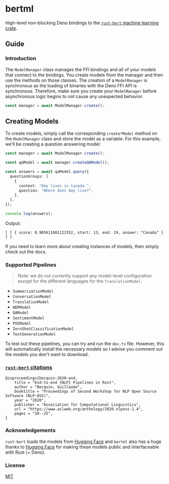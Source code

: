 # bertml

High-level non-blocking Deno bindings to the
[`rust-bert` machine learning crate](https://crates.io/crates/rust-bert).

## Guide

### Introduction

The `ModelManager` class manages the FFI bindings and all of your models that
connect to the bindings. You create models from the manager and then use the
methods on those classes. The creation of a `ModelManager` is synchronous as the
loading of binaries with the Deno FFI API is synchronous. Therefore, make sure
you create your `ModelManager` before asynchronous logic begins to not cause any
unexpected behavior.

```ts
const manager = await ModelManager.create();
```

## Creating Models

To create models, simply call the corresponding `create*Model` method on the
`ModelManager` class and store the model as a variable. For this example, we'll
be creating a question answering model:

```ts
const manager = await ModelManager.create();

const qaModel = await manager.createQAModel();

const answers = await qaModel.query({
  questionGroups: [
    {
      context: "Amy lives in Canada.",
      question: "Where does Amy live?",
    },
  ],
});

console.log(answers);
```

Output:

```
[ [ { score: 0.985611081123352, start: 13, end: 19, answer: "Canada" } ] ]
```

If you need to learn more about creating instances of models, then simply check
out the docs.

### Supported Pipelines

> Note: we do not currently support any model-level configuration except for the
> different languages for the `TranslationModel`.

- `SummarizationModel`
- `ConversationModel`
- `TranslationModel`
- `NERModel`
- `QAModel`
- `SentimentModel`
- `POSModel`
- `ZeroShotClassificationModel`
- `TextGenerationModel`

To test out these pipelines, you can try and run the `dev.ts` file. However,
this will automatically install the necessary models so I advise you comment out
the models you don't want to download.

### [`rust-bert` citations](https://github.com/guillaume-be/rust-bert#citation)

```
@inproceedings{becquin-2020-end,
    title = "End-to-end {NLP} Pipelines in Rust",
    author = "Becquin, Guillaume",
    booktitle = "Proceedings of Second Workshop for NLP Open Source Software (NLP-OSS)",
    year = "2020",
    publisher = "Association for Computational Linguistics",
    url = "https://www.aclweb.org/anthology/2020.nlposs-1.4",
    pages = "20--25",
}
```

### Acknowledgements

`rust-bert` loads the models from [Hugging Face](https://huggingface.co/) and
`bertml` also has a huge thanks to [Hugging Face](https://huggingface.co/) for
making these models public and interfaceable with Rust (+ Deno).

### License

[MIT](./LICENSE)
